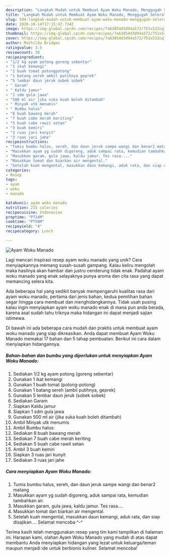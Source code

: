 ```yaml
---
description: "Langkah Mudah untuk Membuat Ayam Woku Manado, Menggugah Selera"
title: "Langkah Mudah untuk Membuat Ayam Woku Manado, Menggugah Selera"
slug: 594-langkah-mudah-untuk-membuat-ayam-woku-manado-menggugah-selera
date: 2020-10-14T17:15:47.734Z
image: https://img-global.cpcdn.com/recipes/7a63054d3d94a572/751x532cq70/ayam-woku-manado-foto-resep-utama.jpg
thumbnail: https://img-global.cpcdn.com/recipes/7a63054d3d94a572/751x532cq70/ayam-woku-manado-foto-resep-utama.jpg
cover: https://img-global.cpcdn.com/recipes/7a63054d3d94a572/751x532cq70/ayam-woku-manado-foto-resep-utama.jpg
author: Mathilda Bridges
ratingvalue: 3.5
reviewcount: 10
recipeingredient:
- "1/2 kg ayam potong goreng sebentar"
- "1 ikat kemangi"
- "1 buah tomat potongpotong"
- "1 batang sereh ambil putihnya geprek"
- "5 lembar daun jeruk sobek sobek"
- " Garam"
- " Kaldu jamur"
- "1 sdm gula jawa"
- "500 ml air jika suka kuah boleh ditambah"
- " Minyak utk menumis"
- " Bumbu halus"
- "8 buah bawang merah"
- "7 buah cabe merah keriting"
- "5 buah cabe rawit setan"
- "3 buah kemiri"
- "3 ruas jari kunyit"
- "3 ruas jari jahe"
recipeinstructions:
- "Tumis bumbu halus, sereh, dan daun jeruk sampe wangi dan benar2 matang"
- "Masukkan ayam yg sudah digoreng, aduk sampai rata, kemudian tambahkan air."
- "Masukkan garam, gula jawa, kaldu jamur. Tes rasa...."
- "Masukkan tomat dan biarkan air mengental."
- "Setelah kuah mengental, masukkan daun kemangi, aduk rata, dan siap disajikan.... Selamat mencoba ^-^"
categories:
- Resep
tags:
- ayam
- woku
- manado

katakunci: ayam woku manado 
nutrition: 215 calories
recipecuisine: Indonesian
preptime: "PT14M"
cooktime: "PT50M"
recipeyield: "4"
recipecategory: Lunch

---
```



![Ayam Woku Manado](https://img-global.cpcdn.com/recipes/7a63054d3d94a572/751x532cq70/ayam-woku-manado-foto-resep-utama.jpg)

Lagi mencari inspirasi resep ayam woku manado yang unik? Cara menyiapkannya memang susah-susah gampang. Kalau keliru mengolah maka hasilnya akan hambar dan justru cenderung tidak enak. Padahal ayam woku manado yang enak selayaknya punya aroma dan cita rasa yang dapat memancing selera kita.



Ada beberapa hal yang sedikit banyak mempengaruhi kualitas rasa dari ayam woku manado, pertama dari jenis bahan, kedua pemilihan bahan segar hingga cara membuat dan menghidangkannya. Tidak usah pusing kalau ingin menyiapkan ayam woku manado enak di mana pun anda berada, karena asal sudah tahu triknya maka hidangan ini dapat menjadi sajian istimewa.


Di bawah ini ada beberapa cara mudah dan praktis untuk membuat ayam woku manado yang siap dikreasikan. Anda dapat membuat Ayam Woku Manado memakai 17 bahan dan 5 tahap pembuatan. Berikut ini cara dalam menyiapkan hidangannya.

<!--inarticleads1-->

##### Bahan-bahan dan bumbu yang diperlukan untuk menyiapkan Ayam Woku Manado:

1. Sediakan 1/2 kg ayam potong (goreng sebentar)
1. Gunakan 1 ikat kemangi
1. Gunakan 1 buah tomat (potong-potong)
1. Gunakan 1 batang sereh (ambil putihnya, geprek)
1. Gunakan 5 lembar daun jeruk (sobek sobek)
1. Sediakan  Garam
1. Siapkan  Kaldu jamur
1. Siapkan 1 sdm gula jawa
1. Gunakan 500 ml air (jika suka kuah boleh ditambah)
1. Ambil  Minyak utk menumis
1. Ambil  Bumbu halus:
1. Sediakan 8 buah bawang merah
1. Sediakan 7 buah cabe merah keriting
1. Sediakan 5 buah cabe rawit setan
1. Ambil 3 buah kemiri
1. Siapkan 3 ruas jari kunyit
1. Sediakan 3 ruas jari jahe




<!--inarticleads2-->

##### Cara menyiapkan Ayam Woku Manado:

1. Tumis bumbu halus, sereh, dan daun jeruk sampe wangi dan benar2 matang
1. Masukkan ayam yg sudah digoreng, aduk sampai rata, kemudian tambahkan air.
1. Masukkan garam, gula jawa, kaldu jamur. Tes rasa....
1. Masukkan tomat dan biarkan air mengental.
1. Setelah kuah mengental, masukkan daun kemangi, aduk rata, dan siap disajikan.... Selamat mencoba ^-^




Terima kasih telah menggunakan resep yang tim kami tampilkan di halaman ini. Harapan kami, olahan Ayam Woku Manado yang mudah di atas dapat membantu Anda menyiapkan hidangan yang lezat untuk keluarga/teman maupun menjadi ide untuk berbisnis kuliner. Selamat mencoba!
